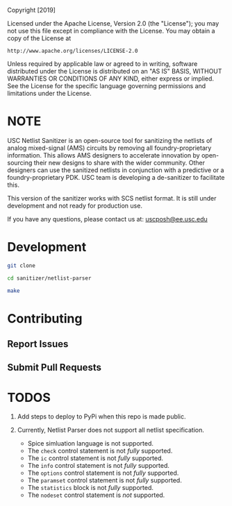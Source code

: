 Copyright [2019]

Licensed under the Apache License, Version 2.0 (the "License");
you may not use this file except in compliance with the License.
You may obtain a copy of the License at

    http://www.apache.org/licenses/LICENSE-2.0

Unless required by applicable law or agreed to in writing, software
distributed under the License is distributed on an "AS IS" BASIS,
WITHOUT WARRANTIES OR CONDITIONS OF ANY KIND, either express or implied.
See the License for the specific language governing permissions and
limitations under the License.

# NOTE

USC Netlist Sanitizer is an open-source tool for sanitizing the netlists of analog mixed-signal (AMS) circuits by removing all foundry-proprietary information. This allows AMS designers to accelerate innovation by open-sourcing their new designs to share with the wider community. Other designers can use the sanitized netlists in conjunction with a predictive or a foundry-proprietary PDK. USC team is developing a de-sanitizer to facilitate this.

This version of the sanitizer works with SCS netlist format. It is still under development and not ready for production use.

If you have any questions, please contact us at:  [uscposh@ee.usc.edu](mailto:uscposh@ee.usc.edu)

# Development

```bash
git clone

cd sanitizer/netlist-parser

make
```

# Contributing

## Report Issues

## Submit Pull Requests


# TODOS

1. Add steps to deploy to PyPi when this repo is made public.

1. Currently, Netlist Parser does not support all netlist specification.
    * Spice simluation language is not supported.
    * The `check` control statement is not *fully* supported.
    * The `ic` control statement is not *fully* supported.
    * The `info` control statement is not *fully* supported.
    * The `options` control statement is not *fully* supported.
    * The `paramset` control statement is not *fully* supported.
    * The `statistics` block is not *fully* supported.
    * The `nodeset` control statement is *not* supported.
